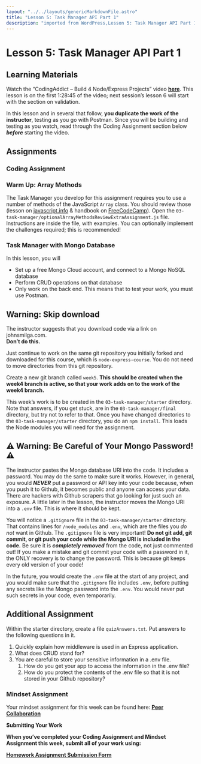 ```yaml
---     
layout: "../../layouts/genericMarkdownFile.astro"     
title: "Lesson 5: Task Manager API Part 1"     
description: "imported from WordPress,Lesson 5: Task Manager API Part 1"     
---
```


# Lesson 5: Task Manager API Part 1

## **Learning Materials**

Watch the “CodingAddict – Build 4 Node/Express Projects” video **[here](https://www.youtube.com/watch?v=rltfdjcXjmk)**. This lesson is on the first 1:28:45 of the video; next session’s lesson 6 will start with the section on validation.

In this lesson and in several that follow, **you duplicate the work of the instructor**, testing as you go with Postman. Since you will be building and testing as you watch, read through the Coding Assignment section below _**before**_ starting the video.

## **Assignments**

### **Coding Assignment**

### Warm Up: Array Methods

The Task Manager you develop for this assignment requires you to use a number of methods of the JavaScript `Array` class. You should review those (lesson on [javascript.info](https://javascript.info/array-methods) & handbook on [FreeCodeCamp](https://www.freecodecamp.org/news/the-javascript-array-handbook/)). Open the `03-task-manager/optionalArrayMethodsReviewExtraAssignment.js` file. Instructions are inside the file, with examples. You can optionally implement the challenges required; this is recommended!

### Task Manager with Mongo Database

In this lesson, you will

* Set up a free Mongo Cloud account, and connect to a Mongo NoSQL database
* Perform CRUD operations on that database
* Only work on the back end. This means that to test your work, you must use Postman.

## Warning: Skip download

The instructor suggests that you download code via a link on johnsmilga.com.  
**Don’t do this.**

Just continue to work on the same git repository you initially forked and downloaded for this course, which is `node-express-course`. You do not need to move directories from this git repository.

Create a new git branch called `week5`. **This should be created when the week4 branch is active, so that your work adds on to the work of the week4 branch.**

This week’s work is to be created in the `03-task-manager/starter` directory. Note that answers, if you get stuck, are in the `03-task-manager/final` directory, but try not to refer to that. Once you have changed directories to the `03-task-manager/starter` directory, you do an `npm install`. This loads the Node modules you will need for the assignment.

## ⚠️ **Warning: Be Careful of Your Mongo Password!** ⚠️

The instructor pastes the Mongo database URI into the code. It includes a password. You may do the same to make sure it works. However, in general, you would _**NEVER**_ put a password or API key into your code because, when you push it to Github, it becomes public and anyone can access your data. There are hackers with Github scrapers that go looking for just such an exposure. A little later in the lesson, the instructor moves the Mongo URI into a `.env` file. This is where it should be kept.

You will notice a `.gitignore` file in the `03-task-manager/starter` directory. That contains lines for `/node_modules` and `.env`, which are the files you _do not_ want in Github. The `.gitignore` file is very important! **Do not git add, git commit, or git push your code while the Mongo URI is included in the code.** Be sure it is _**completely removed**_ from the code, not just commented out! If you make a mistake and git commit your code with a password in it, the ONLY recovery is to change the password. This is because git keeps every old version of your code!

In the future, you would create the `.env` file at the start of any project, and you would make sure that the `.gitignore` file includes `.env`, before putting any secrets like the Mongo password into the `.env`. You would never put such secrets in your code, even temporarily.

## Additional Assignment

Within the starter directory, create a file `quizAnswers.txt`. Put answers to the following questions in it.

1. Quickly explain how middleware is used in an Express application.
2. What does CRUD stand for?
3. You are careful to store your sensitive information in a .env file.  
   1. How do you get your app to access the information in the .env file?  
   2. How do you protect the contents of the .env file so that it is not stored in your Github repository?

### **Mindset Assignment**

Your mindset assignment for this week can be found here: **[Peer Collaboration](https://learn.codethedream.org/mindset-curriculum-peer-collaboration/)**

**Submitting Your Work**

**When you’ve completed your Coding Assignment and Mindset Assignment this week, submit all of your work using:**

[**Homework Assignment Submission Form**](https://airtable.com/shrBpqHbS6wgInoF9)